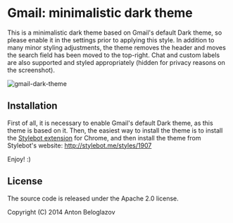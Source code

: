 # Gmail: minimalistic dark theme

This is a minimalistic dark theme based on Gmail's default Dark theme, so please
enable it in the settings prior to applying this style. In addition to many
minor styling adjustments, the theme removes the header and moves the search
field has been moved to the top-right. Chat and custom labels are also supported
and styled appropriately (hidden for privacy reasons on the screenshot).

![gmail-dark-theme](https://raw.github.com/beloglazov/gmail-dark-theme/master/gmail-dark-theme-screenshot.png)


## Installation

First of all, it is necessary to enable Gmail's default Dark theme, as this
theme is based on it. Then, the easiest way to install the theme is to install
the [Stylebot
extension](https://chrome.google.com/webstore/detail/stylebot/oiaejidbmkiecgbjeifoejpgmdaleoha?hl=en)
for Chrome, and then install the theme from Stylebot's website:
http://stylebot.me/styles/1907

Enjoy! :)


## License

The source code is released under the Apache 2.0 license.

Copyright (C) 2014 Anton Beloglazov
